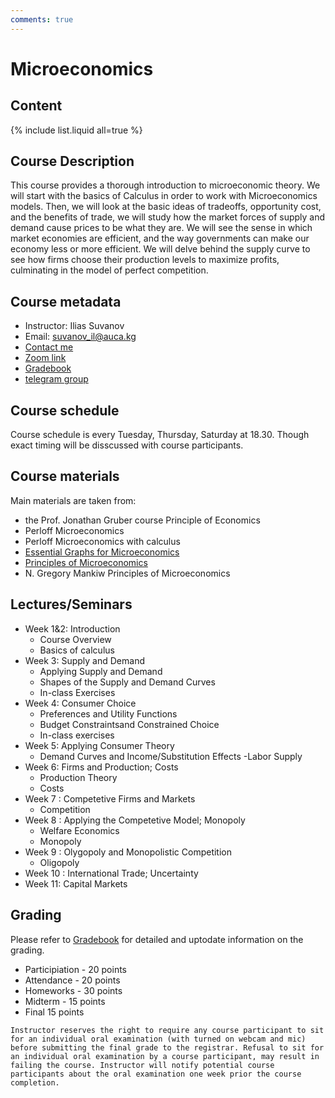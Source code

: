 ```yaml
---
comments: true
---
```


# Microeconomics

## Content
{% include list.liquid all=true %}

## Course Description
This course provides a thorough introduction to microeconomic theory. We will start with the basics of Calculus in order to work with Microeconomics models. Then, we will look at the basic ideas of tradeoffs, opportunity cost, and the benefits of trade, we will study how the market forces of supply and demand cause prices to be what they are. We will see the sense in which market economies are efficient, and the way governments can make our economy less or more efficient. We will delve behind the supply curve to see how firms choose their production levels to maximize profits, culminating in the model of perfect competition.

## Course metadata
- Instructor: Ilias Suvanov
- Email: suvanov_il@auca.kg
- [Contact me](https://t.me/ilka2019)
- [Zoom link](https://zoom.us/j/93811785966?pwd=d3I2cDlMMFRUdDFVcTJtYWhJa0hQdz09)
- [Gradebook](https://docs.google.com/spreadsheets/d/1p3BkXIsu_efolhlD7_9Ox0yWMbYO2YP-O5CXB9CToAc/edit?usp=sharing)
- [telegram group](https://t.me/joinchat/PC4ia_hXVaIxZTcy)

## Course schedule
Course schedule  is every Tuesday, Thursday, Saturday at 18.30. Though exact timing will be disscussed with course participants.

## Course materials
Main materials are taken from:
- the Prof. Jonathan Gruber course Principle of Economics
- Perloff Microeconomics
- Perloff Microeconomics with calculus
- [Essential Graphs for Microeconomics](https://ungerecon.weebly.com/uploads/2/0/8/8/2088048/essentialgraphsformicroeconomics.pdf)
- [Principles of Microeconomics](https://assets.openstax.org/oscms-prodcms/media/documents/Microeconomics2e-OP.pdf)
- N. Gregory Mankiw Principles of Microeconomics

## Lectures/Seminars

- Week 1&2: Introduction
    - Course Overview
    - Basics of calculus
- Week 3: Supply and Demand
    -   Applying Supply and Demand
    -   Shapes of the Supply and Demand Curves
    -   In-class Exercises
- Week 4: Consumer Choice
    -   Preferences and Utility Functions
    - Budget Constraintsand Constrained Choice
    - In-class exercises
- Week 5: Applying Consumer Theory
    - Demand Curves and Income/Substitution Effects
    -Labor Supply
- Week 6: Firms and Production; Costs
    -   Production Theory
    -   Costs
- Week 7 : Competetive Firms and Markets
    - Competition
- Week 8 : Applying the Competetive Model; Monopoly
    - Welfare Economics
    - Monopoly
- Week 9 : Olygopoly and Monopolistic Competition
    -   Oligopoly
- Week 10 : International Trade; Uncertainty
- Week 11: Capital Markets


## Grading

Please refer to [Gradebook](https://docs.google.com/spreadsheets/d/1p3BkXIsu_efolhlD7_9Ox0yWMbYO2YP-O5CXB9CToAc/edit?usp=sharing) for detailed and uptodate information on the grading.

- Participiation - 20 points
- Attendance - 20 points
- Homeworks - 30 points
- Midterm - 15 points
- Final 15 points

```warning
Instructor reserves the right to require any course participant to sit for an individual oral examination (with turned on webcam and mic) before submitting the final grade to the registrar. Refusal to sit for an individual oral examination by a course participant, may result in failing the course. Instructor will notify potential course participants about the oral examination one week prior the course completion.
```


